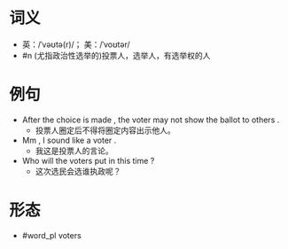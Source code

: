 # 词义
- 英：/ˈvəʊtə(r)/； 美：/ˈvoʊtər/
- #n (尤指政治性选举的)投票人，选举人，有选举权的人
# 例句
- After the choice is made , the voter may not show the ballot to others .
	- 投票人圈定后不得将圈定内容出示他人。
- Mm , I sound like a voter .
	- 我这是投票人的言论。
- Who will the voters put in this time ?
	- 这次选民会选谁执政呢？
# 形态
- #word_pl voters
